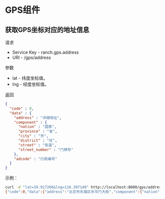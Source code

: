 # GPS组件

## 获取GPS坐标对应的地址信息

请求
- Service Key - ranch.gps.address
- URI - /gps/address

参数
- lat - 纬度坐标值。
- lng - 经度坐标值。

返回
```json
{
  "code" : 0,
  "data" : {
    "address" : "详细地址",
    "component" : {
      "nation" : "国家",
      "province" : "省",
      "city" : "市",
      "district" : "区",
      "street" : "街道",
      "street_number" : "门牌号"
    },
    "adcode" : "行政编号"
  }
}
```

示例：
```bash
curl -d "lat=39.917266&lng=116.397140" http://localhost:8080/gps/address
{"code":0,"data":{"address":"北京市东城区东华门大街","component":{"nation":"中国","province":"北京市","city":"北京市","district":"东城区","street":"东华门大街","street_number":""},"adcode":"110101"}}
```
